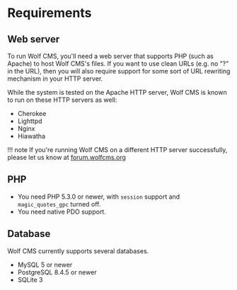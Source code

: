 Requirements
============

Web server
----------

To run Wolf CMS, you'll need a web server that supports PHP (such as Apache) to host Wolf CMS's files. If you want to use clean URLs (e.g. no "?" in the URL), then you will also require support for some sort of URL rewriting mechanism in your HTTP server.

While the system is tested on the Apache HTTP server, Wolf CMS is known to run on these HTTP servers as well:

* Cherokee
* Lighttpd
* Nginx
* Hiawatha

!!! note
    If you're running Wolf CMS on a different HTTP server successfully, please let us know at [forum.wolfcms.org](http://forum.wolfcms.org/)

PHP
---

* You need PHP 5.3.0 or newer, with `session` support and `magic_quotes_gpc` turned off.
* You need native PDO support.

Database
--------

Wolf CMS currently supports several databases.

* MySQL 5 or newer
* PostgreSQL 8.4.5 or newer
* SQLite 3
